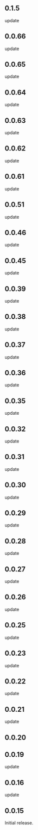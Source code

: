 ## 0.1.5
update

## 0.0.66
update

## 0.0.65
update

## 0.0.64
update

## 0.0.63
update

## 0.0.62
update

## 0.0.61
update

## 0.0.51
update

## 0.0.46
update

## 0.0.45
update

## 0.0.39
update

## 0.0.38
update

## 0.0.37
update

## 0.0.36
update

## 0.0.35
update

## 0.0.32
update

## 0.0.31
update

## 0.0.30
update

## 0.0.29
update

## 0.0.28
update

## 0.0.27
update

## 0.0.26
update

## 0.0.25
update

## 0.0.23
update 

## 0.0.22
update

## 0.0.21
update

## 0.0.20

## 0.0.19
update

## 0.0.16
update

## 0.0.15

Initial release.
